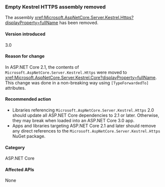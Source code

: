 ### Empty Kestrel HTTPS assembly removed

The assembly <xref:Microsoft.AspNetCore.Server.Kestrel.Https?displayProperty=fullName> has been removed.

#### Version introduced

3.0

#### Reason for change

In ASP.NET Core 2.1, the contents of `Microsoft.AspNetCore.Server.Kestrel.Https` were moved to <xref:Microsoft.AspNetCore.Server.Kestrel.Core?displayProperty=fullName>. This change was done in a non-breaking way using `[TypeForwardedTo]` attributes.

#### Recommended action

- Libraries referencing `Microsoft.AspNetCore.Server.Kestrel.Https` 2.0 should update all ASP.NET Core dependencies to 2.1 or later. Otherwise, they may break when loaded into an ASP.NET Core 3.0 app.
- Apps and libraries targeting ASP.NET Core 2.1 and later should remove any direct references to the `Microsoft.AspNetCore.Server.Kestrel.Https` NuGet package.

#### Category

ASP.NET Core

#### Affected APIs

None

<!-- 

#### Affected APIs

Not detectable via API analysis

-->
